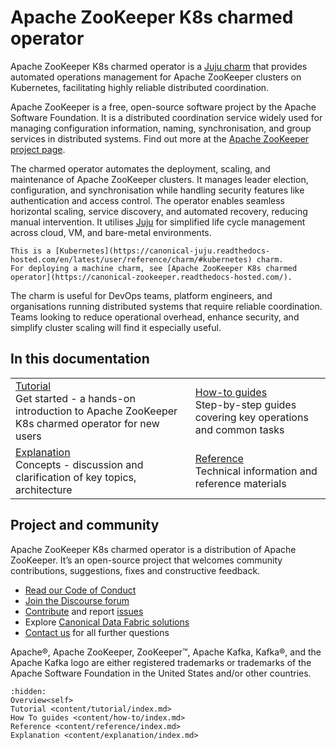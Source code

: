 # Apache ZooKeeper K8s charmed operator

Apache ZooKeeper K8s charmed operator is a [Juju charm](https://canonical-juju.readthedocs-hosted.com/en/latest/user/reference/charm/) that provides automated operations management for Apache ZooKeeper clusters on Kubernetes, facilitating highly reliable distributed coordination.

Apache ZooKeeper is a free, open-source software project by the Apache Software Foundation. It is a distributed coordination service widely used for managing configuration information, naming, synchronisation, and group services in distributed systems. Find out more at the [Apache ZooKeeper project page](https://zookeeper.apache.org/).

The charmed operator automates the deployment, scaling, and maintenance of Apache ZooKeeper clusters. It manages leader election, configuration, and synchronisation while handling security features like authentication and access control. The operator enables seamless horizontal scaling, service discovery, and automated recovery, reducing manual intervention. It utilises [Juju](https://juju.is/) for simplified life cycle management across cloud, VM, and bare-metal environments.

```{note}
This is a [Kubernetes](https://canonical-juju.readthedocs-hosted.com/en/latest/user/reference/charm/#kubernetes) charm. 
For deploying a machine charm, see [Apache ZooKeeper K8s charmed operator](https://canonical-zookeeper.readthedocs-hosted.com/).
```
<!-- TODO add a link to the K8s charm above -->

The charm is useful for DevOps teams, platform engineers, and organisations running distributed systems that require reliable coordination. Teams looking to reduce operational overhead, enhance security, and simplify cluster scaling will find it especially useful. 

## In this documentation

| | |
|--|--|
|  [Tutorial](content/tutorial/index.md) </br>  Get started - a hands-on introduction to Apache ZooKeeper K8s charmed operator for new users </br> |  [How-to guides](content/how-to/index.md) </br> Step-by-step guides covering key operations and common tasks |
|  [Explanation](content/explanation/index.md) </br> Concepts - discussion and clarification of key topics, architecture | [Reference](content/reference/index.md) </br> Technical information and reference materials | 

## Project and community

Apache ZooKeeper K8s charmed operator is a distribution of Apache ZooKeeper. It’s an open-source project that welcomes community contributions, suggestions, fixes and constructive feedback.

- [Read our Code of Conduct](https://ubuntu.com/community/code-of-conduct)
- [Join the Discourse forum](https://discourse.charmhub.io/tag/kafka)
- [Contribute](https://github.com/canonical/zookeeper-operator/blob/main/CONTRIBUTING.md) and report [issues](https://github.com/canonical/zookeeper-operator/issues/new)
- Explore [Canonical Data Fabric solutions](https://canonical.com/data)
- [Contact us](https://discourse.charmhub.io/t/13107) for all further questions

Apache®, Apache ZooKeeper, ZooKeeper™, Apache Kafka, Kafka®, and the Apache Kafka logo are either registered trademarks or trademarks of the Apache Software Foundation in the United States and/or other countries.

```{toctree}
:hidden:
Overview<self>
Tutorial <content/tutorial/index.md>
How To guides <content/how-to/index.md>
Reference <content/reference/index.md>
Explanation <content/explanation/index.md>
```
